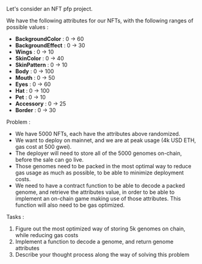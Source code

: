 Let's consider an NFT pfp project.

We have the following attributes for our NFTs, with the following ranges of possible values :

- **BackgroundColor** : 0 -> 60
- **BackgroundEffect** : 0 -> 30
- **Wings** : 0 -> 10
- **SkinColor** : 0 -> 40
- **SkinPattern** : 0 -> 10
- **Body** : 0 -> 100
- **Mouth** : 0 -> 50
- **Eyes** : 0 -> 60
- **Hat** : 0 -> 100
- **Pet** : 0 -> 10
- **Accessory** : 0 -> 25
- **Border** : 0 -> 30

Problem :

- We have 5000 NFTs, each have the attributes above randomized.
- We want to deploy on mainnet, and we are at peak usage (4k USD ETH, gas cost at 500 gwei).
- The deployer will need to store all of the 5000 genomes on-chain, before the sale can go live.
- Those genomes need to be packed in the most optimal way to reduce gas usage as much as possible, to be able to minimize deployment costs.
- We need to have a contract function to be able to decode a packed genome, and retrieve the attributes value, in order to be able to implement an on-chain game making use of those attributes. This function will also need to be gas optimized.


Tasks :
1. Figure out the most optimized way of storing 5k genomes on chain, while reducing gas costs
2. Implement a function to decode a genome, and return genome attributes
3. Describe your thought process along the way of solving this problem
